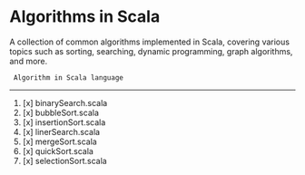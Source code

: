 # Algorithms in Scala
A collection of common algorithms implemented in Scala, covering various topics such as sorting, searching, dynamic programming, graph algorithms, and more.

     Algorithm in Scala language
-------------------------------

1. [x] binarySearch.scala
2. [x] bubbleSort.scala
3. [x] insertionSort.scala
4. [x] linerSearch.scala
5. [x] mergeSort.scala
6. [x] quickSort.scala
7. [x] selectionSort.scala
